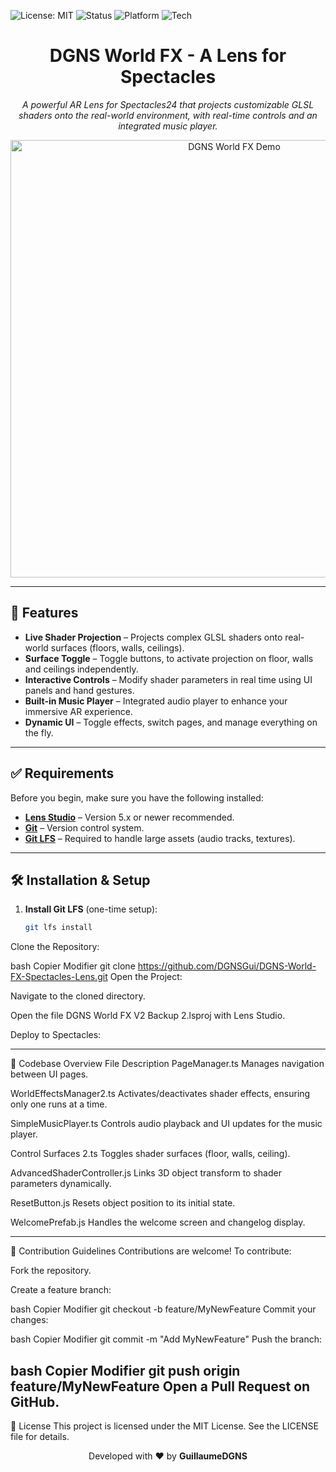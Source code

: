 ![License: MIT](https://img.shields.io/badge/License-MIT-yellow.svg)
![Status](https://img.shields.io/badge/Status-Active-brightgreen.svg)
![Platform](https://img.shields.io/badge/Platform-Snap_Spectacles24-black.svg)
![Tech](https://img.shields.io/badge/Powered_by-Lens_Studio_5.10-yellow.svg)

<h1 align="center">DGNS World FX - A Lens for Spectacles</h1>

<p align="center">
  <em>A powerful AR Lens for Spectacles24 that projects customizable GLSL shaders onto the real-world environment, with real-time controls and an integrated music player.</em>
</p>

<p align="center">
  <img src="[https://i.imgur.com/lHMf3D8.gif](https://i.imgur.com/Nw4G6sP.gif)" alt="DGNS World FX Demo" width="700" height="700" />
</p>

---

## 🚀 Features

- **Live Shader Projection** – Projects complex GLSL shaders onto real-world surfaces (floors, walls, ceilings).
- **Surface Toggle** – Toggle buttons, to activate projection on floor, walls and ceilings independently.
- **Interactive Controls** – Modify shader parameters in real time using UI panels and hand gestures.
- **Built-in Music Player** – Integrated audio player to enhance your immersive AR experience.
- **Dynamic UI** – Toggle effects, switch pages, and manage everything on the fly.

---

## ✅ Requirements

Before you begin, make sure you have the following installed:

- **[Lens Studio](https://lensstudio.snapchat.com/)** – Version 5.x or newer recommended.
- **[Git](https://git-scm.com/)** – Version control system.
- **[Git LFS](https://git-lfs.com/)** – Required to handle large assets (audio tracks, textures).

---

## 🛠️ Installation & Setup

1. **Install Git LFS** (one-time setup):
   ```bash
   git lfs install
Clone the Repository:

bash
Copier
Modifier
git clone https://github.com/DGNSGui/DGNS-World-FX-Spectacles-Lens.git
Open the Project:

Navigate to the cloned directory.

Open the file DGNS World FX V2 Backup 2.lsproj with Lens Studio.


Deploy to Spectacles:

---

📂 Codebase Overview
File	Description
PageManager.ts	Manages navigation between UI pages.

WorldEffectsManager2.ts	Activates/deactivates shader effects, ensuring only one runs at a time.

SimpleMusicPlayer.ts	Controls audio playback and UI updates for the music player.

Control Surfaces 2.ts	Toggles shader surfaces (floor, walls, ceiling).

AdvancedShaderController.js	Links 3D object transform to shader parameters dynamically.

ResetButton.js	Resets object position to its initial state.

WelcomePrefab.js	Handles the welcome screen and changelog display.

---

🤝 Contribution Guidelines
Contributions are welcome! To contribute:

Fork the repository.

Create a feature branch:

bash
Copier
Modifier
git checkout -b feature/MyNewFeature
Commit your changes:

bash
Copier
Modifier
git commit -m "Add MyNewFeature"
Push the branch:

bash
Copier
Modifier
git push origin feature/MyNewFeature
Open a Pull Request on GitHub.
---
📄 License
This project is licensed under the MIT License.
See the LICENSE file for details.

<p align="center"> Developed with ❤️ by <strong>GuillaumeDGNS</strong> </p>

